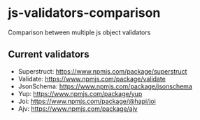 # js-validators-comparison
Comparison between multiple js object validators

## Current validators
- Superstruct: https://www.npmjs.com/package/superstruct
- Validate: https://www.npmjs.com/package/validate
- JsonSchema: https://www.npmjs.com/package/jsonschema
- Yup: https://www.npmjs.com/package/yup
- Joi: https://www.npmjs.com/package/@hapi/joi
- Ajv: https://www.npmjs.com/package/ajv
